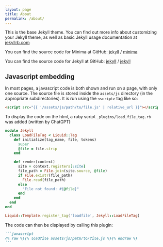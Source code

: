 ```yaml
---
layout: page
title: About
permalink: /about/
---
```


This is the base Jekyll theme. You can find out more info about customizing your Jekyll theme, as well as basic Jekyll usage documentation at [jekyllrb.com](https://jekyllrb.com/)

You can find the source code for Minima at GitHub:
[jekyll][jekyll-organization] /
[minima](https://github.com/jekyll/minima)

You can find the source code for Jekyll at GitHub:
[jekyll][jekyll-organization] /
[jekyll](https://github.com/jekyll/jekyll)


[jekyll-organization]: https://github.com/jekyll

## Javascript embedding

In most pages, a javascript code is both shown and run on a page, with only one source.
The source file is stored inside the `assets/js` directory (in the appropriate subdirectories).
It is run using the `<script>` tag like so:
```html
<script src="{{ '/assets/js/path/to/file.js' | relative_url }}"></script>
```
To display the code on the html, a ruby script `_plugins/load_file_tag.rb` was added (written by ChatGPT)
```rb
module Jekyll
  class LoadFileTag < Liquid::Tag
    def initialize(tag_name, file, tokens)
      super
      @file = file.strip
    end

    def render(context)
      site = context.registers[:site]
      file_path = File.join(site.source, @file)
      if File.exist?(file_path)
        File.read(file_path)
      else
        "File not found: #{@file}"
      end
    end
  end
end

Liquid::Template.register_tag('loadfile', Jekyll::LoadFileTag)
```
The code can then be displayed by calling this plugin:
````ruby
```javascript
{% raw %}{% loadfile assets/js/path/to/file.js %}{% endraw %}
```
````